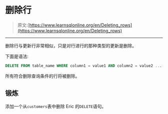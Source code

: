 # 删除行

> 原文:[https://www.learnsqlonline.org/en/Deleting_rows](https://www.learnsqlonline.org/en/Deleting_rows)

* * *

删除行与更新行非常相似，只是对行进行的那种类型的更新是删除。

下面是语法:

```sql
DELETE FROM table_name WHERE column1 = value1 AND column2 = value2 ... 
```

所有符合删除查询条件的行将被删除。

## 锻炼

添加一个从`customers`表中删除 Eric 的`DELETE`语句。